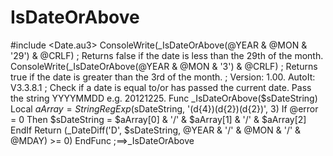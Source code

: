 # IsDateOrAbove
#include &lt;Date.au3>  ConsoleWrite(_IsDateOrAbove(@YEAR &amp; @MON &amp; '29') &amp; @CRLF) ; Returns false if the date is less than the 29th of the month. ConsoleWrite(_IsDateOrAbove(@YEAR &amp; @MON &amp; '3') &amp; @CRLF) ; Returns true if the date is greater than the 3rd of the month.  ; Version: 1.00. AutoIt: V3.3.8.1 ; Check if a date is equal to/or has passed the current date. Pass the string YYYYMMDD e.g. 20121225. Func _IsDateOrAbove($sDateString)     Local $aArray = StringRegExp($sDateString, '(d{4})(d{2})(d{2})', 3)     If @error = 0 Then         $sDateString = $aArray[0] &amp; '/' &amp; $aArray[1] &amp; '/' &amp; $aArray[2]     EndIf     Return (_DateDiff('D', $sDateString, @YEAR &amp; '/' &amp; @MON &amp; '/' &amp; @MDAY) >= 0) EndFunc   ;==>_IsDateOrAbove
